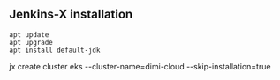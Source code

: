 ## Jenkins-X installation
```
apt update
apt upgrade
apt install default-jdk
```

jx create cluster eks --cluster-name=dimi-cloud --skip-installation=true
